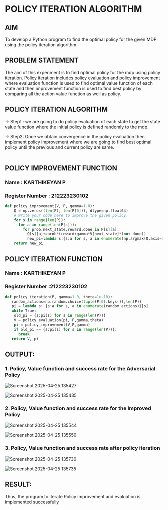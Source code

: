 # POLICY ITERATION ALGORITHM

## AIM
To develop a Python program to find the optimal policy for the given MDP using the policy iteration algorithm.

## PROBLEM STATEMENT
The aim of this experiment is to find optimal policy for the mdp using policy iteration. Policy iteration includes policy evaluation and policy improvement where evaluation function is used to find optimal value function of each state and then improvement function is used to find best policy by comparing all the action value function as well as policy.

## POLICY ITERATION ALGORITHM
-> Step1 :
we are going to do policy evaluation of each state to get the state value function where the initial policy is defined randomly to the mdp.

-> Step2:
Once we obtain convergence in the policy evaluation then implement policy improvement where we are going to find best optimal policy until the previous and current policy are same.
</br>
</br>


## POLICY IMPROVEMENT FUNCTION
### Name : KARTHIKEYAN P
### Register Number : 212223230102
```python
def policy_improvement(V, P, gamma=1.0):
    Q = np.zeros((len(P), len(P[0])), dtype=np.float64)
    # Write your code here to improve the given policy
    for s in range(len(P)):
      for a in range(len(P[s])):
        for prob,next_state,reward,done in P[s][a]:
          Q[s][a]+=prob*(reward+gamma*V[next_state]*(not done))
          new_pi=lambda s:{s:a for s, a in enumerate(np.argmax(Q,axis=1))}[s]
    return new_pi
```
## POLICY ITERATION FUNCTION
### Name : KARTHIKEYAN P
### Register Number :212223230102
```python
def policy_iteration(P, gamma=1.0, theta=1e-10):
   random_actions=np.random.choice(tuple(P[0].keys()),len(P))
   pi = lambda s: {s:a for s, a in enumerate(random_actions)}[s]
   while True:
    old_pi = {s:pi(s) for s in range(len(P))}
    V = policy_evaluation(pi, P,gamma,theta)
    pi = policy_improvement(V,P,gamma)
    if old_pi == {s:pi(s) for s in range(len(P))}:
      break
   return V, pi
```

## OUTPUT:
### 1. Policy, Value function and success rate for the Adversarial Policy
![Screenshot 2025-04-25 135427](https://github.com/user-attachments/assets/e60973ad-b3b9-4559-b81e-01b61740d5fa)

![Screenshot 2025-04-25 135435](https://github.com/user-attachments/assets/ebfbad18-9eca-44f9-ae92-c821e113c496)

### 2. Policy, Value function and success rate for the Improved Policy
![Screenshot 2025-04-25 135544](https://github.com/user-attachments/assets/fbee3982-9ce3-4fc5-a0a0-9281759320b2)

![Screenshot 2025-04-25 135550](https://github.com/user-attachments/assets/ba2d3fd8-9cd4-44cf-a572-0637ab4338aa)


### 3. Policy, Value function and success rate after policy iteration
![Screenshot 2025-04-25 135730](https://github.com/user-attachments/assets/618a1170-f529-4113-965e-61a0f8ea15f2)

![Screenshot 2025-04-25 135735](https://github.com/user-attachments/assets/ecb09843-a82d-4a99-8402-fbc6696c1edc)



## RESULT:

Thus, the program to iterate Policy improvement and evaluation is implemented successfully

